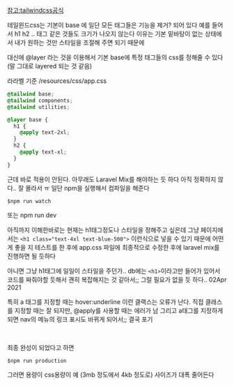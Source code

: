 [참고:tailwindcss공식](https://tailwindcss.com/docs/guides/laravel)

테일윈드css는 
기본이 base 에 
일단 모든 태그들은 기능을 제거? 되어 있다 
예를 들어서 h1 h2 .. 태그 같은 것들도 크기가 나오지 않는다
이유는 기본 밑바탕이 없는 상태에서 내가 원하는 것만 스타일을 조절해 주면 되기 때문에 

대신에 @layer 라는 것을 이용해서 기본 base에 특정 태그들의 css를 정해줄 수 있다
(말 그대로 layered 되는 것 같음)

라라벨 기준
/resources/css/app.css

```css
@tailwind base;
@tailwind components;
@tailwind utilities;

@layer base {
  h1 {
    @apply text-2xl;
  }
  h2 {
    @apply text-xl;
  }
}
```

근데 바로 적용이 안된다. 아무래도 Laravel Mix를 해야하는 듯 하다
아직 정확하지 않다.. 잘 몰라서 ㅠ
일단 npm을 실행해서 컴파일을 해준다
```shell
$npm run watch
```
또는 npm run dev


아직까지 이해한바로는 현재는 h1태그정도나 스타일을 정해주고 싶은데 
그냥 페이지에서는 
`<h1 class="text-4xl text-blue-500">` 이런식으로 넣을 수 있기 때문에 
어떤게 좋을 지 테스트를 한 후에 app.css 파일에 최종적으로 수정한 후에 
laravel mix를 진행하면 될 듯하다

아니면 그냥 h1태그에 일일이 스타일을 주던가.. 
db에는 `<h1>`이라고만 들어가 있어서 코드를 짜줘야할 듯해서 괜히 복잡해지는 것 같아서;;
그럴 필요가 없을 듯 하다.. 02Apr 2021

특히 a 태그를 지정할 때는  hover:underline 이런 클랙스는 오류가 난다. 
직접 클래스를 지정할 때는 잘 되지만, @apply를 사용할 때는 에러가 남
그리고 a태그를 지정하게 되면 nav의 메뉴의 링크 표시도 바뀌게 되어서;; 결국 포기

<br/>


최종 완성이 되었다고 하면 
```shell
$npm run production
```

그러면 용량이 css용량이 예 (3mb 정도에서 4kb 정도로) 사이즈가 대폭 줄어든다
